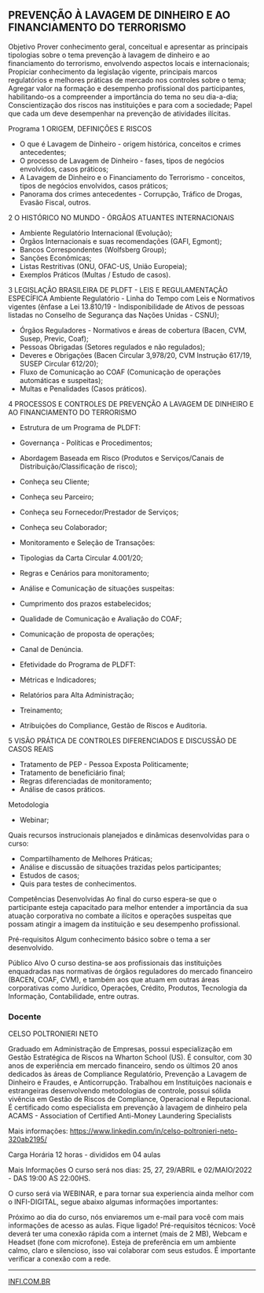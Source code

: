 ## PREVENÇÃO À LAVAGEM DE DINHEIRO E AO FINANCIAMENTO DO TERRORISMO

Objetivo
Prover conhecimento geral, conceitual e apresentar as principais tipologias sobre o tema prevenção à lavagem de dinheiro e ao financiamento do terrorismo, envolvendo aspectos locais e internacionais;
Propiciar conhecimento da legislação vigente, principais marcos regulatórios e melhores práticas de mercado nos controles sobre o tema;
Agregar valor na formação e desempenho profissional dos participantes, habilitando-os a compreender a importância do tema no seu dia-a-dia;
Conscientização dos riscos nas instituições e para com a sociedade; Papel que cada um deve desempenhar na prevenção de atividades ilícitas.

Programa
1
ORIGEM, DEFINIÇÕES E RISCOS
- O que é Lavagem de Dinheiro - origem histórica, conceitos e crimes antecedentes;
- O processo de Lavagem de Dinheiro - fases, tipos de negócios envolvidos, casos práticos;
- A Lavagem de Dinheiro e o Financiamento do Terrorismo - conceitos, tipos de negócios envolvidos, casos práticos;
- Panorama dos crimes antecedentes - Corrupção, Tráfico de Drogas, Evasão Fiscal, outros.

2
O HISTÓRICO NO MUNDO - ÓRGÃOS ATUANTES INTERNACIONAIS
- Ambiente Regulatório Internacional (Evolução);
- Órgãos Internacionais e suas recomendações (GAFI, Egmont);
- Bancos Correspondentes (Wolfsberg Group);
- Sanções Econômicas;
- Listas Restritivas (ONU, OFAC-US, União Europeia);
- Exemplos Práticos (Multas / Estudo de casos).

3
LEGISLAÇÃO BRASILEIRA DE PLDFT - LEIS E REGULAMENTAÇÃO ESPECÍFICA
Ambiente Regulatório - Linha do Tempo com Leis e Normativos vigentes (ênfase a Lei 13.810/19 - Indisponibilidade de Ativos de pessoas listadas no Conselho de Segurança das Nações Unidas - CSNU);
- Órgãos Reguladores - Normativos e áreas de cobertura (Bacen, CVM, Susep, Previc, Coaf);
- Pessoas Obrigadas (Setores regulados e não regulados);
- Deveres e Obrigações (Bacen Circular 3,978/20, CVM Instrução 617/19, SUSEP Circular 612/20);
- Fluxo de Comunicação ao COAF (Comunicação de operações automáticas e suspeitas);
- Multas e Penalidades (Casos práticos).

4
PROCESSOS E CONTROLES DE PREVENÇÃO A LAVAGEM DE DINHEIRO E AO FINANCIAMENTO DO TERRORISMO
- Estrutura de um Programa de PLDFT:
- Governança - Políticas e Procedimentos;
- Abordagem Baseada em Risco (Produtos e Serviços/Canais de Distribuição/Classificação de risco);
- Conheça seu Cliente;
- Conheça seu Parceiro;
- Conheça seu Fornecedor/Prestador de Serviços;
- Conheça seu Colaborador;
- Monitoramento e Seleção de Transações:
- Tipologias da Carta Circular 4.001/20;
- Regras e Cenários para monitoramento;
- Análise e Comunicação de situações suspeitas:
- Cumprimento dos prazos estabelecidos;
- Qualidade de Comunicação e Avaliação do COAF;
- Comunicação de proposta de operações;
- Canal de Denúncia.

- Efetividade do Programa de PLDFT:
- Métricas e Indicadores;
- Relatórios para Alta Administração;
- Treinamento;
- Atribuições do Compliance, Gestão de Riscos e Auditoria.

5
VISÃO PRÁTICA DE CONTROLES DIFERENCIADOS E DISCUSSÃO DE CASOS REAIS
- Tratamento de PEP - Pessoa Exposta Politicamente;
- Tratamento de beneficiário final;
- Regras diferenciadas de monitoramento;
- Análise de casos práticos.

Metodologia
- Webinar;

Quais recursos instrucionais planejados e dinâmicas desenvolvidas para o curso:
- Compartilhamento de Melhores Práticas;
- Análise e discussão de situações trazidas pelos participantes;
- Estudos de casos;
- Quis para testes de conhecimentos.

Competências Desenvolvidas
Ao final do curso espera-se que o participante esteja capacitado para melhor entender a importância da sua atuação corporativa no combate a ilícitos e operações suspeitas que possam atingir a imagem da instituição e seu desempenho profissional.

Pré-requisitos
Algum conhecimento básico sobre o tema a ser desenvolvido.

Público Alvo
O curso destina-se aos profissionais das instituições enquadradas nas normativas de órgãos reguladores do mercado financeiro (BACEN, COAF, CVM), e também aos que atuam em outras áreas corporativas como Jurídico, Operações, Crédito, Produtos, Tecnologia da Informação, Contabilidade, entre outras.

### Docente

CELSO POLTRONIERI NETO

Graduado em Administração de Empresas, possui especialização em Gestão Estratégica de Riscos na Wharton School (US). É consultor, com 30 anos de experiência em mercado financeiro, sendo os últimos 20 anos dedicados às áreas de Compliance Regulatório, Prevenção a Lavagem de Dinheiro e Fraudes, e Anticorrupção. Trabalhou em Instituições nacionais e estrangeiras desenvolvendo metodologias de controle, possui sólida vivência em Gestão de Riscos de Compliance, Operacional e Reputacional. É certificado como especialista em prevenção à lavagem de dinheiro pela ACAMS - Association of Certified Anti-Money Laundering Specialists

Mais informações: https://www.linkedin.com/in/celso-poltronieri-neto-320ab2195/

Carga Horária
12 horas - divididos em 04 aulas

Mais Informações
O curso será nos dias: 25, 27, 29/ABRIL e 02/MAIO/2022 - DAS 19:00 AS 22:00HS.

O curso será via WEBINAR, e para tornar sua experiencia ainda melhor com o INFI-DIGITAL, segue abaixo algumas informações importantes:

Próximo ao dia do curso, nós enviaremos um e-mail para você com mais informações de acesso as aulas. Fique ligado!
Pré-requisitos técnicos: Você deverá ter uma conexão rápida com a internet (mais de 2 MB), Webcam e Headset (fone com microfone). Esteja de preferência em um ambiente calmo, claro e silencioso, isso vai colaborar com seus estudos. É importante verificar a conexão com a rede.

---

[INFI.COM.BR](https://infi.com.br/cursos/cursos-de-curta-duracao/prevencao-a-fraudes-seguranca-digital-e-patrimonial-cyber/IF-495591/prevencao-a-lavagem-de-dinheiro-e-ao-financiamento-do-terrorismo)
